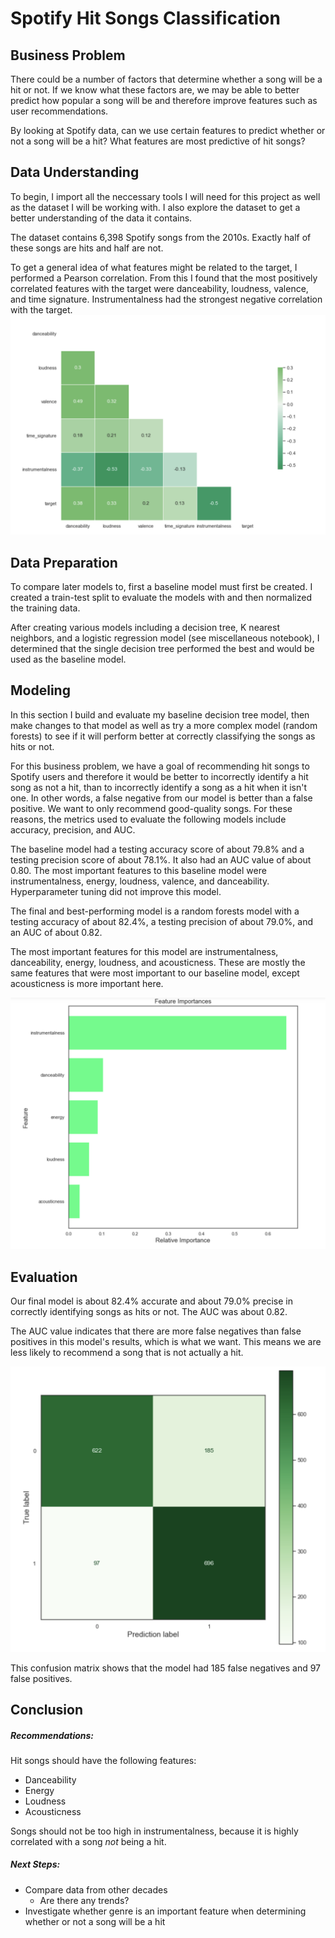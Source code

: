 # Spotify Hit Songs Classification
## Business Problem
There could be a number of factors that determine whether a song will be a hit or not. If we know what these factors are, we may be able to better predict how popular a song will be and therefore improve features such as user recommendations.

By looking at Spotify data, can we use certain features to predict whether or not a song will be a hit? What features are most predictive of hit songs?

## Data Understanding
To begin, I import all the neccessary tools I will need for this project as well as the dataset I will be working with. I also explore the dataset to get a better understanding of the data it contains.

The dataset contains 6,398 Spotify songs from the 2010s. Exactly half of these songs are hits and half are not.

To get a general idea of what features might be related to the target, I performed a Pearson correlation. From this I found that the most positively correlated features with the target were danceability, loudness, valence, and time signature. Instrumentalness had the strongest negative correlation with the target.
<img src="images/heatmap.png" alt="Correlations heatmap">
    
## Data Preparation
To compare later models to, first a baseline model must first be created.
I created a train-test split to evaluate the models with and then normalized the training data.

After creating various models including a decision tree, K nearest neighbors, and a logistic regression model (see miscellaneous notebook), I determined that the single decision tree performed the best and would be used as the baseline model.

## Modeling
In this section I build and evaluate my baseline decision tree model, then make changes to that model as well as try a more complex model (random forests) to see if it will perform better at correctly classifying the songs as hits or not.

For this business problem, we have a goal of recommending hit songs to Spotify users and therefore it would be better to incorrectly identify a hit song as not a hit, than to incorrectly identify a song as a hit when it isn't one. In other words, a false negative from our model is better than a false positive. We want to only recommend good-quality songs. For these reasons, the metrics used to evaluate the following models include accuracy, precision, and AUC.

The baseline model had a testing accuracy score of about 79.8% and a testing precision score of about 78.1%. It also had an AUC value of about 0.80.
The most important features to this baseline model were instrumentalness, energy, loudness, valence, and danceability.
Hyperparameter tuning did not improve this model.

The final and best-performing model is a random forests model with a testing accuracy of about 82.4%, a testing precision of about 79.0%, and an AUC of about 0.82.

The most important features for this model are instrumentalness, danceability, energy, loudness, and acousticness. These are mostly the same features that were most important to our baseline model, except acousticness is more important here.

<img src="images/importances.png" alt="Feature importances">

    

## Evaluation
Our final model is about 82.4% accurate and about 79.0% precise in correctly identifying songs as hits or not. The AUC was about 0.82.

The AUC value indicates that there are more false negatives than false positives in this model's results, which is what we want. This means we are less likely to recommend a song that is not actually a hit.

<img src="images/cm.png" alt="Confusion matrix">


This confusion matrix shows that the model had 185 false negatives and 97 false positives.


## Conclusion
##### Recommendations:
Hit songs should have the following features:
- Danceability
- Energy
- Loudness
- Acousticness 

Songs should not be too high in instrumentalness, because it is highly correlated with a song <em>not</em> being a hit.

##### Next Steps:
- Compare data from other decades
    - Are there any trends?
- Investigate whether genre is an important feature when determining whether or not a song will be a hit
